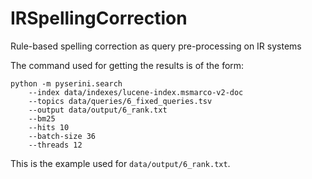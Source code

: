 # IRSpellingCorrection
Rule-based spelling correction as query pre-processing on IR systems

The command used for getting the results is of the form:
```
python -m pyserini.search
    --index data/indexes/lucene-index.msmarco-v2-doc
    --topics data/queries/6_fixed_queries.tsv
    --output data/output/6_rank.txt
    --bm25
    --hits 10
    --batch-size 36
    --threads 12
```
This is the example used for `data/output/6_rank.txt`.